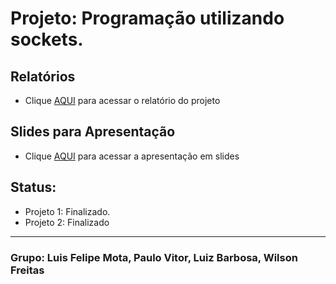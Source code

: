 # Projeto: Programação utilizando sockets.


## Relatórios
- Clique [AQUI](https://docs.google.com/document/d/1z2wJ6Upt8mXs8obN7JQXKzygnIXKEOsTbVdQIQTDtj8/edit) para acessar o relatório do projeto

## Slides para Apresentação
- Clique [AQUI](https://www.canva.com/design/DAFQA3Fc8H4/bbuTKf6FC4aISg6oGxbT0A/edit?utm_content=DAFQA3Fc8H4&utm_campaign=designshare&utm_medium=link2&utm_source=sharebutton) para acessar a apresentação em slides

## Status:
* Projeto 1: Finalizado. 
* Projeto 2: Finalizado

-----

### Grupo: Luis Felipe Mota, Paulo Vitor, Luiz Barbosa, Wilson Freitas
